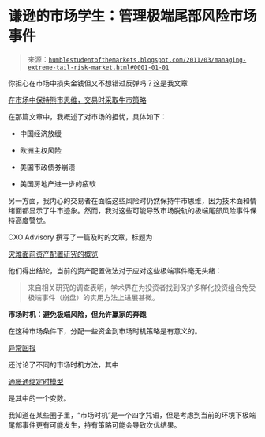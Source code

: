 <!--yml

分类：未分类

日期：2024-05-18 04:22:42

-->

# 谦逊的市场学生：管理极端尾部风险市场事件

> 来源：[`humblestudentofthemarkets.blogspot.com/2011/03/managing-extreme-tail-risk-market.html#0001-01-01`](https://humblestudentofthemarkets.blogspot.com/2011/03/managing-extreme-tail-risk-market.html#0001-01-01)

你担心在市场中损失金钱但又不想错过反弹吗？这是我文章

[在市场中保持熊市思维，交易时采取牛市策略](http://humblestudentofthemarkets.blogspot.com/2011/02/thinking-bearishinly-tradingly.html)

在那篇文章中，我概述了对市场的担忧，具体如下：

+   中国经济放缓

+   欧洲主权风险

+   美国市政债券崩溃

+   美国房地产进一步的疲软

另一方面，我内心的交易者在面临这些风险时仍然保持牛市思维，因为技术面和情绪面都显示了牛市迹象。然而，我对这些可能导致市场脱轨的极端尾部风险事件保持高度警觉。

CXO Advisory 撰写了一篇及时的文章，标题为

[灾难面前资产配置研究的概览](http://www.cxoadvisory.com/big-ideas/overview-of-research-on-asset-allocation-in-the-face-of-disaster/)

他们得出结论，当前的资产配置做法对于应对这些极端事件毫无头绪：

> 来自相关研究的调查表明，学术界在为投资者找到保护多样化投资组合免受极端事件（崩盘）的实用方法上进展甚微。

**市场时机：避免极端风险，但允许赢家的奔跑**

在这种市场条件下，分配一些资金到市场时机策略是有意义的。

[异常回报](http://abnormalreturns.com/thursday-screencast-taa-time/#)

还讨论了不同的市场时机方法，其中

[通胀通缩定时模型](http://www.qwestfunds.com/publications/newsletters_pdf/newsletter_november_2009.pdf)

是其中的一个变数。

我知道在某些圈子里，“市场时机”是一个四字咒语，但是考虑到当前的环境下极端尾部事件更有可能发生，持有策略可能会导致次优结果。
